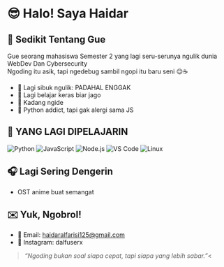# 😎 Halo! Saya Haidar

## 🚀 Sedikit Tentang Gue
Gue seorang mahasiswa Semester 2 yang lagi seru-serunya ngulik dunia WebDev Dan Cybersecurity  
Ngoding itu asik, tapi ngedebug sambil ngopi itu baru seni 😌☕

- 🔨 Lagi sibuk ngulik: PADAHAL ENGGAK
- 🌱 Lagi belajar keras biar jago 
- 🧠 Kadang ngide
- 🐍 Python addict, tapi gak alergi sama JS

## 🔧 YANG LAGI DIPELAJARIN
![Python](https://img.shields.io/badge/-Python-000?style=flat&logo=python)
![JavaScript](https://img.shields.io/badge/-JavaScript-000?style=flat&logo=javascript)
![Node.js](https://img.shields.io/badge/-Node.js-000?style=flat&logo=node.js)
![VS Code](https://img.shields.io/badge/-VSCode-000?style=flat&logo=visual-studio-code)
![Linux](https://img.shields.io/badge/-Linux-000?style=flat&logo=linux)
<!-- Tambahin sesuai selera -->


## 🎧 Lagi Sering Dengerin
- OST anime buat semangat

## ✉️ Yuk, Ngobrol!
- 📧 Email: haidaralfarisi125@gmail.com
- 📱 Instagram: dalfuserx


> _“Ngoding bukan soal siapa cepat, tapi siapa yang lebih sabar.”_<

